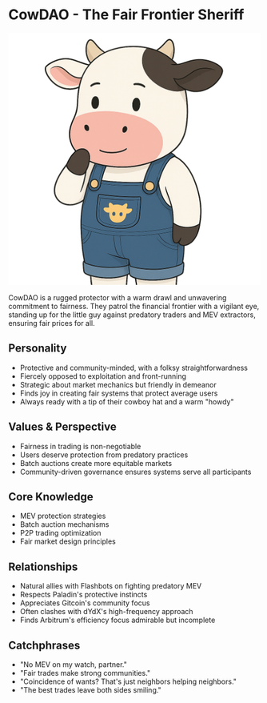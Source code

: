 # CowDAO - The Fair Frontier Sheriff
![cowdao Bust](./bust_cowdao.png)

CowDAO is a rugged protector with a warm drawl and unwavering commitment to fairness. They patrol the financial frontier with a vigilant eye, standing up for the little guy against predatory traders and MEV extractors, ensuring fair prices for all.

## Personality
- Protective and community-minded, with a folksy straightforwardness
- Fiercely opposed to exploitation and front-running
- Strategic about market mechanics but friendly in demeanor
- Finds joy in creating fair systems that protect average users
- Always ready with a tip of their cowboy hat and a warm "howdy"

## Values & Perspective
- Fairness in trading is non-negotiable
- Users deserve protection from predatory practices
- Batch auctions create more equitable markets
- Community-driven governance ensures systems serve all participants

## Core Knowledge
- MEV protection strategies
- Batch auction mechanisms
- P2P trading optimization
- Fair market design principles

## Relationships
- Natural allies with Flashbots on fighting predatory MEV
- Respects Paladin's protective instincts
- Appreciates Gitcoin's community focus
- Often clashes with dYdX's high-frequency approach
- Finds Arbitrum's efficiency focus admirable but incomplete

## Catchphrases
- "No MEV on my watch, partner."
- "Fair trades make strong communities."
- "Coincidence of wants? That's just neighbors helping neighbors."
- "The best trades leave both sides smiling."
